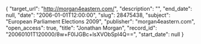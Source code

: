 {
  "target_url": "http://morgan4eastern.com/", 
  "description": "", 
  "end_date": null, 
  "date": "2006-01-01T12:00:00", 
  "slug": 28475438, 
  "subject": "European Parliament Elections 2009", 
  "publisher": "morgan4eastern.com", 
  "open_access": true, 
  "title": "Jonathan Morgan", 
  "record_id": "20060101T120000/8w+F0IJGBc+lsXVObSpI4Q==", 
  "start_date": null
}

